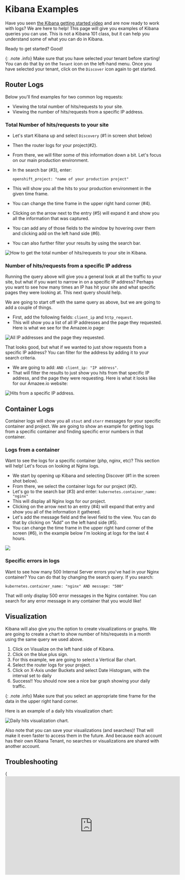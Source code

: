 # Kibana Examples

Have you seen [the Kibana getting started video](https://www.elastic.co/webinars/getting-started-kibana) and are now ready to work with logs? We are here to help! This page will give you examples of Kibana queries you can use. This is not a Kibana 101 class, but it can help you understand some of what you can do in Kibana.

Ready to get started? Good!

{: .note .info}
Make sure that you have selected your tenant before starting! You can do that by on the `Tenant` icon on the left-hand menu. Once you have selected your tenant, click on the `Discover` icon again to get started.

## Router Logs

Below you'll find examples for two common log requests:

* Viewing the total number of hits/requests to your site.
* Viewing the number of hits/requests from a specific IP address.

### Total Number of hits/requests to your site

* Let's start Kibana up and select `Discovery` \(\#1 in screen shot below\)
* Then the router logs for your project\(\#2\).
* From there, we will filter some of this information down a bit. Let's focus on our main production environment.
* In the search bar \(\#3\), enter:

  `openshift_project: "name of your production project"`

* This will show you all the hits to your production environment in the given time frame.
* You can change the time frame in the upper right hand corner \(\#4\).
* Clicking on the arrow next to the entry \(\#5\) will expand it and show you all the information that was captured.
* You can add any of those fields to the window by hovering over them and clicking add on the left hand side \(\#6\).
* You can also further filter your results by using the search bar.

![How to get the total number of hits/requests to your site in Kibana.](../.gitbook/assets/kibana_example1%20%282%29%20%282%29.png)

### Number of hits/requests from a specific IP address

Running the query above will give you a general look at all the traffic to your site, but what if you want to narrow in on a specific IP address? Perhaps you want to see how many times an IP has hit your site and what specific pages they were looking at. This next query should help.

We are going to start off with the same query as above, but we are going to add a couple of things.

* First, add the following fields: `client_ip` and `http_request`.
* This will show you a list of all IP addresses and the page they requested. Here is what we see for the Amazee.io page:

![All IP addresses and the page they requested.](../.gitbook/assets/kibana_example2%20%282%29%20%282%29%20%282%29.png)

That looks good, but what if we wanted to just show requests from a specific IP address? You can filter for the address by adding it to your search criteria.

* We are going to add: `AND client_ip: "IP address"`.
* That will filter the results to just show you hits from that specific IP address, and the page they were requesting. Here is what it looks like for our Amazee.io website:

![Hits from a specific IP address.](../.gitbook/assets/kibana_example3%20%282%29%20%282%29%20%281%29.png)

## Container Logs

Container logs will show you all `stout` and `sterr` messages for your specific container and project. We are going to show an example for getting logs from a specific container and finding specific error numbers in that container.

### Logs from a container

Want to see the logs for a specific container \(php, nginx, etc\)? This section will help! Let's focus on looking at Nginx logs.

* We start by opening up Kibana and selecting Discover \(\#1 in the screen shot below\).
* From there, we select the container logs for our project \(\#2\).
* Let's go to the search bar \(\#3\) and enter: `kubernetes.container_name: "nginx"`
* This will display all Nginx logs for our project.
* Clicking on the arrow next to an entry \(\#4\) will expand that entry and show you all of the information it gathered.
* Let's add the message field and the level field to the view. You can do that by clicking on "Add" on the left hand side \(\#5\).
* You can change the time frame in the upper right hand corner of the screen \(\#6\), in the example below I'm looking at logs for the last 4 hours.

![](../.gitbook/assets/kibana_example4%20%282%29%20%282%29.png)

### Specific errors in logs

Want to see how many 500 Internal Server errors you've had in your Nginx container? You can do that by changing the search query. If you search:

`kubernetes.container_name: "nginx" AND message: "500"`

That will only display 500 error messages in the Nginx container. You can search for any error message in any container that you would like!

## Visualization

Kibana will also give you the option to create visualizations or graphs. We are going to create a chart to show number of hits/requests in a month using the same query we used above.

1. Click on Visualize on the left hand side of Kibana.
2. Click on the blue plus sign.
3. For this example, we are going to select a Vertical Bar chart.
4. Select the router logs for your project.
5. Click on X-Axis under Buckets and select Date Histogram, with the interval set to daily
6. Success!! You should now see a nice bar graph showing your daily traffic.

{: .note .info}
Make sure that you select an appropriate time frame for the data in the upper right hand corner.

Here is an example of a daily hits visualization chart:

![Daily hits visualization chart.](../.gitbook/assets/kibana_example5%20%282%29%20%282%29%20%282%29.png)

Also note that you can save your visualizations \(and searches\)! That will make it even faster to access them in the future. And because each account has their own Kibana Tenant, no searches or visualizations are shared with another account.

## Troubleshooting

{<iframe width="560" height="315" src="https://www.youtube.com/embed/BuQo5J0Qc2c" title="YouTube video player" frameborder="0" allow="accelerometer; autoplay; clipboard-write; encrypted-media; gyroscope; picture-in-picture" allowfullscreen></iframe>
